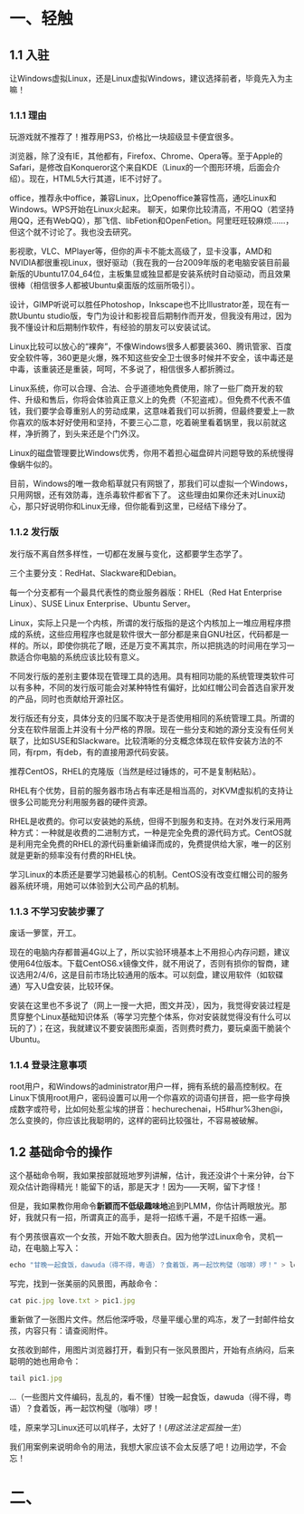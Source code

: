# 一、轻触
## 1.1 入驻
让Windows虚拟Linux，还是Linux虚拟Windows，建议选择前者，毕竟先入为主嘛！

### 1.1.1 理由
玩游戏就不推荐了！推荐用PS3，价格比一块超级显卡便宜很多。

浏览器，除了没有IE，其他都有，Firefox、Chrome、Opera等。至于Apple的Safari，是修改自Konqueror这个来自KDE（Linux的一个图形环境，后面会介绍）。现在，HTML5大行其道，IE不讨好了。

office，推荐永中office，兼容Linux，比Openoffice兼容性高，通吃Linux和Windows。WPS开始在Linux火起来。
聊天，如果你比较清高，不用QQ（若坚持用QQ，还有WebQQ），那飞信、libFetion和OpenFetion。阿里旺旺较麻烦……，但这个就不讨论了。我也没去研究。

影视歌，VLC、MPlayer等，但你的声卡不能太高级了，显卡没事，AMD和NVIDIA都很重视Linux，很好驱动（我在我的一台2009年版的老电脑安装目前最新版的Ubuntu17.04_64位，主板集显或独显都是安装系统时自动驱动，而且效果很棒（相信很多人都被Ubuntu桌面版的炫丽所吸引）。

设计，GIMP听说可以胜任Photoshop，Inkscape也不比Illustrator差，现在有一款Ubuntu studio版，专门为设计和影视音后期制作而开发，但我没有用过，因为我不懂设计和后期制作软件，有经验的朋友可以安装试试。

Linux比较可以放心的“裸奔”，不像Windows很多人都要装360、腾讯管家、百度安全软件等，360更是火爆，殊不知这些安全卫士很多时候并不安全，该中毒还是中毒，该重装还是重装，呵呵，不多说了，相信很多人都折腾过。

Linux系统，你可以合理、合法、合乎道德地免费使用，除了一些厂商开发的软件、升级和售后，你将会体验真正意义上的免费（不犯盗戒）。但免费不代表不值钱，我们要学会尊重别人的劳动成果，这意味着我们可以折腾，但最终要爱上一款你喜欢的版本好好使用和坚持，不要三心二意，吃着碗里看着锅里，我以前就这样，净折腾了，到头来还是个门外汉。

Linux的磁盘管理要比Windows优秀，你用不着担心磁盘碎片问题导致的系统慢得像蜗牛似的。

目前，Windows的唯一救命稻草就只有网银了，那我们可以虚拟一个Windows，只用网银，还有效防毒，连杀毒软件都省下了。
这些理由如果你还未对Linux动心，那只好说明你和Linux无缘，但你能看到这里，已经结下缘分了。

### 1.1.2 发行版
发行版不离自然多样性，一切都在发展与变化，这都要学生态学了。

三个主要分支：RedHat、Slackware和Debian。

每一个分支都有一个最具代表性的商业服务器版：RHEL（Red Hat Enterprise Linux）、SUSE Linux Enterprise、Ubuntu Server。

Linux，实际上只是一个内核，所谓的发行版指的是这个内核加上一堆应用程序攒成的系统，这些应用程序也就是软件很大一部分都是来自GNU社区，代码都是一样的。所以，即使你挑花了眼，还是万变不离其宗，所以把挑选的时间用在学习一款适合你电脑的系统应该比较有意义。

不同发行版的差别主要体现在管理工具的选用。具有相同功能的系统管理类软件可以有多种，不同的发行版可能会对某种特性有偏好，比如红帽公司会首选自家开发的产品，同时也贡献给开源社区。

发行版还有分支，具体分支的归属不取决于是否使用相同的系统管理工具。所谓的分支在软件层面上并没有十分严格的界限。现在一些分支和她的源分支没有任何关联了，比如SUSE和Slackware。比较清晰的分支概念体现在软件安装方法的不同，有rpm，有deb，有的直接用源代码安装。

推荐CentOS，RHEL的克隆版（当然是经过锤炼的，可不是复制粘贴）。

RHEL有个优势，目前的服务器市场占有率还是相当高的，对KVM虚拟机的支持让很多公司能充分利用服务器的硬件资源。

RHEL是收费的。你可以安装她的系统，但得不到服务和支持。在对外发行采用两种方式：一种就是收费的二进制方式，一种是完全免费的源代码方式。CentOS就是利用完全免费的RHEL的源代码重新编译而成的，免费提供给大家，唯一的区别就是更新的频率没有付费的RHEL快。

学习Linux的本质还是要学习她最核心的机制。CentOS没有改变红帽公司的服务器系统环境，用她可以体验到大公司产品的机制。

### 1.1.3 不学习安装步骤了
废话一箩筐，开工。

现在的电脑内存都普遍4G以上了，所以实验环境基本上不用担心内存问题，建议使用64位版本。下载CentOS6.x镜像文件，就不用说了，否则有损你的智商，建议选用2/4/6，这是目前市场比较通用的版本。可以刻盘，建议用软件（如软碟通）写入U盘安装，比较环保。

安装在这里也不多说了（网上一搜一大把，图文并茂），因为，我觉得安装过程是贯穿整个Linux基础知识体系（等学习完整个体系，你对安装就觉得没有什么可以玩的了）；在这，我就建议不要安装图形桌面，否则费时费力，要玩桌面干脆装个Ubuntu。

### 1.1.4 登录注意事项
root用户，和Windows的administrator用户一样，拥有系统的最高控制权。在Linux下慎用root用户，密码设置可以用一个你喜欢的词语句拼音，把一些字母换成数字或符号，比如何处惹尘埃的拼音：hechurechenai，H5#hur%3hen@i，怎么变换的，你应该比我聪明的，这样的密码比较强壮，不容易被破解。

## 1.2 基础命令的操作
这个基础命令啊，我如果按部就班地罗列讲解，估计，我还没讲个十来分钟，台下观众估计跑得精光！能留下的话，那是天才！因为——天啊，留下才怪！

但是，我如果教你用命令**新颖而不低级趣味地**追到PLMM，你估计两眼放光。那好，我就只有一招，所谓真正的高手，是将一招练千遍，不是千招练一遍。

有个男孩很喜欢一个女孩，开始不敢大胆表白。因为他学过Linux命令，灵机一动，在电脑上写入：

```javascript
echo "甘晚一起食饭，dawuda（得不得，粤语）？食着饭，再一起饮枸璧（咖啡）啰！" > love.txt
```
写完，找到一张美丽的风景图，再敲命令：

```javascript
cat pic.jpg love.txt > pic1.jpg
```
重新做了一张图片文件。然后他深呼吸，尽量平缓心里的鸡冻，发了一封邮件给女孩，内容只有：请查阅附件。

女孩收到邮件，用图片浏览器打开，看到只有一张风景图片，开始有点纳闷，后来聪明的她也用命令：

```javascript
tail pic1.jpg
```
...（一些图片文件编码，乱乱的，看不懂）甘晚一起食饭，dawuda（得不得，粤语）？食着饭，再一起饮枸璧（咖啡）啰！

哇，原来学习Linux还可以叽样子，太好了！(*用这法注定孤独一生*）

我们用案例来说明命令的用法，我想大家应该不会太反感了吧！边用边学，不会忘！

# 二、